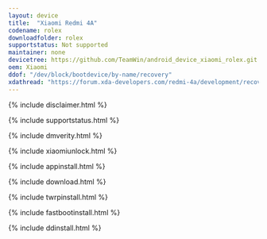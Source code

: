 ```yaml
---
layout: device
title:  "Xiaomi Redmi 4A"
codename: rolex
downloadfolder: rolex
supportstatus: Not supported
maintainer: none
devicetree: https://github.com/TeamWin/android_device_xiaomi_rolex.git
oem: Xiaomi
ddof: "/dev/block/bootdevice/by-name/recovery"
xdathread: "https://forum.xda-developers.com/redmi-4a/development/recovery-twrp-3-1-0-0-xiaomi-redmi-4a-t3576024"
---
```


{% include disclaimer.html %}

{% include supportstatus.html %}

{% include dmverity.html %}

{% include xiaomiunlock.html %}

{% include appinstall.html %}

{% include download.html %}

{% include twrpinstall.html %}

{% include fastbootinstall.html %}

{% include ddinstall.html %}
